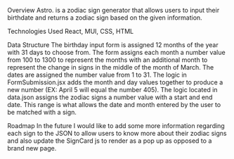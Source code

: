 Overview 
Astro. is a zodiac sign generator that allows users to input their birthdate and returns a zodiac sign based on the given information. 

Technologies Used
React, MUI, CSS, HTML

Data Structure 
The birthday input form is assigned 12 months of the year with  31 days to choose from. The form assigns each month a number value from 100 to 1300 to represent the months with an additional month to represent the change in signs in the middle of the month of March. The dates are assigned the number value from 1 to 31. The logic in FormSubmission.jsx adds the month and day values together to produce a new number (EX: April 5 will equal the number 405). The logic located in data.json assigns the zodiac signs a number value with a start and end date. This range is what allows the date and month entered by the user to be matched with a sign. 

Roadmap
In the future I would like to add some more information regarding each sign to the JSON to allow users to know more about their zodiac signs and also update the SignCard js to render as a pop up as opposed to a brand new page.